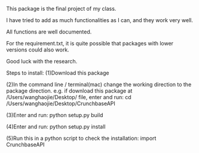 This package is the final project of my class.

I have tried to add as much functionalities as I can, and they work very well. 

All functions are well documented.

For the requirement.txt, it is quite possible that packages with lower versions could also work.

Good luck with the research.




Steps to install:
(1)Download this package

(2)In the command line / terminal(mac) change the working direction to the package direction.
e.g. if download this package at /Users/wanghaojie/Desktop/ file, 
enter and run: cd /Users/wanghaojie/Desktop/CrunchbaseAPI

(3)Enter and run: python setup.py build

(4)Enter and run: python setup.py install

(5)Run this in a python script to check the installation: import CrunchbaseAPI

